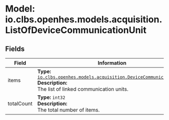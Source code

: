 # Model: io.clbs.openhes.models.acquisition.ListOfDeviceCommunicationUnit

## Fields

| Field | Information |
| --- | --- |
| items | <b>Type:</b> [`io.clbs.openhes.models.acquisition.DeviceCommunicationUnit`](model-io-clbs-openhes-models-acquisition-devicecommunicationunit.md)<br><b>Description:</b><br>The list of linked communication units. |
| totalCount | <b>Type:</b> `int32`<br><b>Description:</b><br>The total number of items. |

